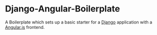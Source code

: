 # Django-Angular-Boilerplate

A Boilerplate which sets up a basic starter for a
[Django](http://www.djangoproject.com) application with a
[Angular.js](http://www.angularjs.org) frontend.

